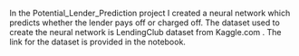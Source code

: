 

In the Potential_Lender_Prediction project I created a neural network which predicts whether the lender pays off or charged off. The dataset used to create the 
neural network is  LendingClub dataset from Kaggle.com . The link for the dataset is provided in the notebook. 

